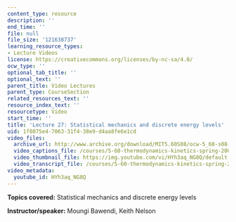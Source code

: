 ```yaml
---
content_type: resource
description: ''
end_time: ''
file: null
file_size: '121638737'
learning_resource_types:
- Lecture Videos
license: https://creativecommons.org/licenses/by-nc-sa/4.0/
ocw_type: ''
optional_tab_title: ''
optional_text: ''
parent_title: Video Lectures
parent_type: CourseSection
related_resources_text: ''
resource_index_text: ''
resourcetype: Video
start_time: ''
title: 'Lecture 27: Statistical mechanics and discrete energy levels'
uid: 1f8075e4-7063-31f4-38e9-d4aa8fe6e1cd
video_files:
  archive_url: http://www.archive.org/download/MIT5.60S08/ocw-5_60-s08-lec27_300k.mp4
  video_captions_file: /courses/5-60-thermodynamics-kinetics-spring-2008/e1d504e88d1b577286029d92fa6b4aeb_HYh3aq_NG8Q.vtt
  video_thumbnail_file: https://img.youtube.com/vi/HYh3aq_NG8Q/default.jpg
  video_transcript_file: /courses/5-60-thermodynamics-kinetics-spring-2008/8f128c37d5fe872b1968b2b579de5f9e_HYh3aq_NG8Q.pdf
video_metadata:
  youtube_id: HYh3aq_NG8Q
---
```


**Topics covered:** Statistical mechanics and discrete energy levels

**Instructor/speaker:** Moungi Bawendi, Keith Nelson

